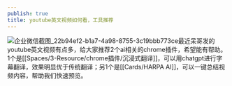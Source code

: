 ```yaml
---
publish: true
title: youtube英文视频如何看，工具推荐
---
```

![企业微信截图_22b94ef2-b1a7-4a98-8755-3c19bbb773ce](https://pub-pic.oldwinter.top/2025/06/783a3150a1348b01139fad9f9014af9b.png)最近呆哥发的youtube英文视频有点多，给大家推荐2个ai相关的chrome插件，希望能有帮助。1个是[[Spaces/3-Resource/chrome插件/沉浸式翻译]]，可以用chatgpt进行字幕翻译，效果明显优于传统翻译；另1个是[[Cards/HARPA AI]]，可以一键总结视频内容，帮助我们快速预览。